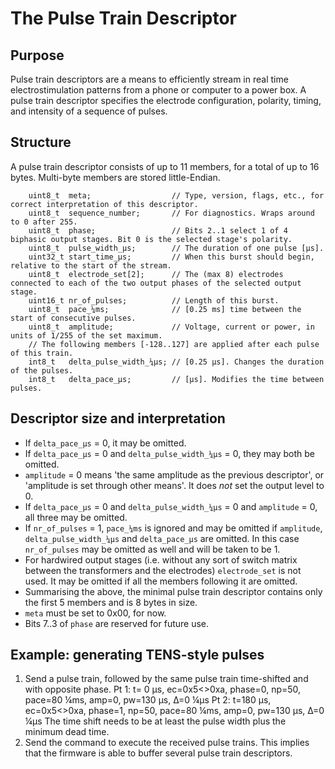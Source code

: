 # The Pulse Train Descriptor
## Purpose
Pulse train descriptors are a means to efficiently stream in real time electrostimulation patterns from a phone or computer to a power box. A pulse train descriptor specifies the electrode configuration, polarity, timing, and intensity of a sequence of pulses.
## Structure
A pulse train descriptor consists of up to 11 members, for a total of up to 16 bytes. Multi-byte members are stored little-Endian.
```
    uint8_t  meta;                  // Type, version, flags, etc., for correct interpretation of this descriptor.
    uint8_t  sequence_number;       // For diagnostics. Wraps around to 0 after 255.
    uint8_t  phase;                 // Bits 2..1 select 1 of 4 biphasic output stages. Bit 0 is the selected stage's polarity.
    uint8_t  pulse_width_µs;        // The duration of one pulse [µs].
    uint32_t start_time_µs;         // When this burst should begin, relative to the start of the stream.
    uint8_t  electrode_set[2];      // The (max 8) electrodes connected to each of the two output phases of the selected output stage.
    uint16_t nr_of_pulses;          // Length of this burst.
    uint8_t  pace_¼ms;              // [0.25 ms] time between the start of consecutive pulses.
    uint8_t  amplitude;             // Voltage, current or power, in units of 1/255 of the set maximum.
    // The following members [-128..127] are applied after each pulse of this train.
    int8_t   delta_pulse_width_¼µs; // [0.25 µs]. Changes the duration of the pulses.
    int8_t   delta_pace_µs;         // [µs]. Modifies the time between pulses.
```
## Descriptor size and interpretation
- If `delta_pace_µs` = 0, it may be omitted.
- If `delta_pace_µs` = 0 and `delta_pulse_width_¼µs` = 0, they may both be omitted.
- `amplitude` = 0 means 'the same amplitude as the previous descriptor', or 'amplitude is set through other means'. It does _not_ set the output level to 0.
- If `delta_pace_µs` = 0 and `delta_pulse_width_¼µs` = 0 and `amplitude` = 0, all three may be omitted.
- If `nr_of_pulses` = 1, `pace_¼ms` is ignored and may be omitted if `amplitude`, `delta_pulse_width_¼µs` and `delta_pace_µs` are omitted. In this case `nr_of_pulses` may be omitted as well and will be taken to be 1.
- For hardwired output stages (i.e. without any sort of switch matrix between the transformers and the electrodes) `electrode_set` is not used. It may be omitted if all the members following it are omitted.
- Summarising the above, the minimal pulse train descriptor contains only the first 5 members and is 8 bytes in size.
- `meta` must be set to 0x00, for now.
- Bits 7..3 of `phase` are reserved for future use.
## Example: generating TENS-style pulses
1. Send a pulse train, followed by the same pulse train time-shifted and with opposite phase.
Pt 1: t=  0 µs, ec=0x5<>0xa, phase=0, np=50, pace=80 ¼ms, amp=0, pw=130 µs, Δ=0 ¼µs
Pt 2: t=180 µs, ec=0x5<>0xa, phase=1, np=50, pace=80 ¼ms, amp=0, pw=130 µs, Δ=0 ¼µs
The time shift needs to be at least the pulse width plus the minimum dead time.
2. Send the command to execute the received pulse trains. This implies that the firmware is able to buffer several pulse train descriptors.

